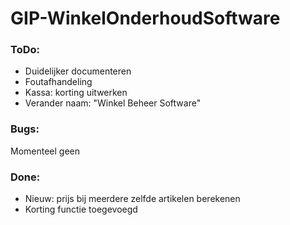 # GIP-WinkelOnderhoudSoftware
### ToDo:

- Duidelijker documenteren
- Foutafhandeling
- Kassa: korting uitwerken
- Verander naam: "Winkel Beheer Software"

### Bugs: 

Momenteel geen

### Done:

- Nieuw: prijs bij meerdere zelfde artikelen berekenen
- Korting functie toegevoegd 
